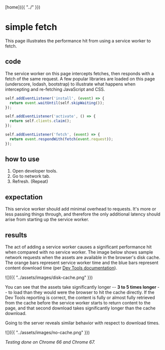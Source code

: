 <script type="text/javascript" async src="https://cdnjs.cloudflare.com/ajax/libs/underscore.js/1.9.1/underscore-min.js"></script>
<script type="text/javascript" async src="https://cdnjs.cloudflare.com/ajax/libs/lodash.js/4.17.10/lodash.core.min.js"></script>

<script>
    if (navigator.serviceWorker) {
        navigator.serviceWorker.register('sw.js').then(() => {
            console.log('SW registered');
        });
    }
</script>

[home]({{ "../" }})

# simple fetch

This page illustrates the performance hit from using a service worker to fetch.

## code

The service worker on this page intercepts fetches, then responds with a fetch of the same request. A few popular libraries are loaded on this page (underscore, lodash, bootstrap) to illustrate what happens when intercepting and re-fetching JavaScript and CSS.

```js
self.addEventListener('install', (event) => {
  return event.waitUntil(self.skipWaiting());
});

self.addEventListener('activate', () => {
  return self.clients.claim();
});

self.addEventListener('fetch', (event) => {
  return event.respondWith(fetch(event.request));
});
```

## how to use

1. Open developer tools.
2. Go to network tab.
3. Refresh. (Repeat)

## expectation

This service worker should add minimal overhead to requests. It's more or less passing things through, and therefore the only additional latency should arise from starting up the service worker.

## results

The act of adding a service worker causes a significant performance hit when compared with no service worker. The image below shows sample network requests when the assets are available in the browser's disk cache. The orange bars represent service worker time and the blue bars represent content download time (per [Dev Tools documentation](https://developers.google.com/web/tools/chrome-devtools/network-performance/reference#timing-explanation)).

![]({{ "../assets/images/disk-cache.png" }})

You can see that the assets take significantly longer -- **3 to 5 times longer** -- to load than they would were the browser to hit the cache directly. If the Dev Tools reporting is correct, the content is fully or almost fully retrieved from the cache before the service worker starts to return content to the page, and that second download takes significantly longer than the cache download.

Going to the server reveals similar behavior with respect to download times.

![]({{ "../assets/images/no-cache.png" }})

*Testing done on Chrome 66 and Chrome 67.*
